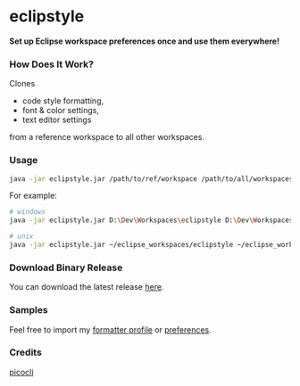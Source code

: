 # eclipstyle
**Set up Eclipse workspace preferences once and use them everywhere!**

### How Does It Work?
Clones
 * code style formatting,
 * font & color settings,
 * text editor settings

from a reference workspace to all other workspaces.

### Usage
``` sh
java -jar eclipstyle.jar /path/to/ref/workspace /path/to/all/workspaces
```

For example:
``` sh
# windows
java -jar eclipstyle.jar D:\Dev\Workspaces\eclipstyle D:\Dev\Workspaces

# unix
java -jar eclipstyle.jar ~/eclipse_workspaces/eclipstyle ~/eclipse_workspaces
```

### Download Binary Release
You can download the latest release [here](https://github.com/utkuufuk/eclipstyle/releases).

### Samples
Feel free to import my [formatter profile](formatter.xml) or [preferences](sample_prefs).

### Credits
[picocli](https://github.com/remkop/picocli)
